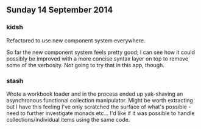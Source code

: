## Sunday 14 September 2014

### kidsh

Refactored to use new component system everywhere.

So far the new component system feels pretty good; I can see how it could possibly be improved with a more concise syntax layer on top to remove some of the verbosity. Not going to try that in this app, though.

### stash

Wrote a workbook loader and in the process ended up yak-shaving an asynchronous functional collection manipulator. Might be worth extracting but I have this feeling I've only scratched the surface of what's possible - need to further investigate monads etc... I'd like if it was possible to handle collections/individual items using the same code.

